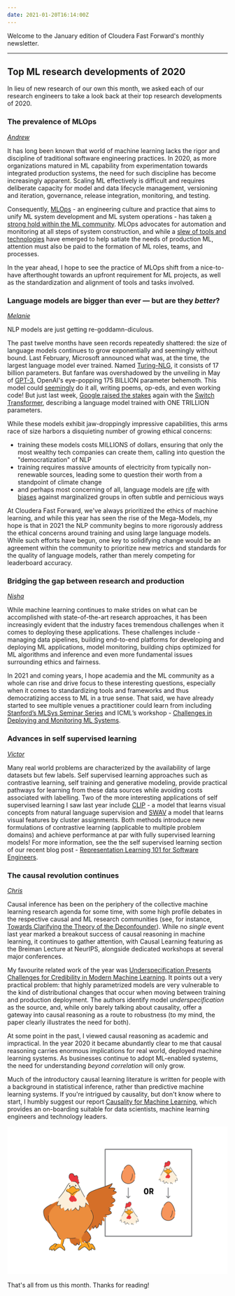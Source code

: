```yaml
---
date: 2021-01-20T16:14:00Z
---
```


Welcome to the January edition of Cloudera Fast Forward's monthly newsletter.

---

## Top ML research developments of 2020

In lieu of new research of our own this month, we asked each of our research engineers to take a look back at their top research developments of 2020.

### The prevalence of MLOps

[_Andrew_](https://www.linkedin.com/in/andrew-r-reed/)

It has long been known that world of machine learning lacks the rigor and discipline of traditional software engineering practices. In 2020, as more organizations matured in ML capability from experimentation towards integrated production systems, the need for such discipline has become increasingly apparent. Scaling ML effectively is difficult and requires deliberate capacity for model and data lifecycle management, versioning and iteration, governance, release integration, monitoring, and testing.

Consequently, [MLOps](https://cloud.google.com/solutions/machine-learning/mlops-continuous-delivery-and-automation-pipelines-in-machine-learning) - an engineering culture and practice that aims to unify ML system development and ML system operations - has taken [a strong hold within the ML community](https://mlops.community/). MLOps advocates for automation and monitoring at all steps of system construction, and while a [slew of tools and technologies](https://github.com/kelvins/awesome-mlops) have emerged to help satiate the needs of production ML, attention must also be paid to the formation of ML roles, teams, and processes.

In the year ahead, I hope to see the practice of MLOps shift from a nice-to-have afterthought towards an upfront requirement for ML projects, as well as the standardization and alignment of tools and tasks involved.

### Language models are bigger than ever — but are they _better_?

[_Melanie_](http://www.linkedin.com/in/melanierbeck)

NLP models are just getting re-goddamn-diculous.

The past twelve months have seen records repeatedly shattered: the size of language models continues to grow exponentially and seemingly without bound. Last February, Microsoft announced what was, at the time, the largest language model ever trained. Named [Turing-NLG](https://www.microsoft.com/en-us/research/blog/turing-nlg-a-17-billion-parameter-language-model-by-microsoft/), it consists of 17 billion parameters. But fanfare was overshadowed by the unveiling in May of [GPT-3,](https://arxiv.org/abs/2005.14165) OpenAI's eye-popping 175 BILLION parameter behemoth. This model could [seemingly](https://venturebeat.com/2020/06/01/ai-machine-learning-openai-gpt-3-size-isnt-everything/) do it all, writing poems, op-eds, and even working code! But just last week, [Google raised the stakes](https://thenextweb.com/neural/2021/01/13/googles-new-trillion-parameter-ai-language-model-is-almost-6-times-bigger-than-gpt-3/) again with the [Switch Transformer](https://arxiv.org/pdf/2101.03961.pdf), describing a language model trained with ONE TRILLION parameters.

While these models exhibit jaw-droppingly impressive capabilities, this arms race of size harbors a disquieting number of growing ethical concerns:

- training these models costs MILLIONS of dollars, ensuring that only the most wealthy tech companies can create them, calling into question the "democratization" of NLP
- training requires massive amounts of electricity from typically non-renewable sources, leading some to question their worth from a standpoint of climate change
- and perhaps most concerning of all, language models are [rife](https://venturebeat.com/2020/04/22/stereoset-measures-racism-sexism-and-other-forms-of-bias-in-ai-language-models/) with [biases](https://thenextweb.com/neural/2021/01/19/gpt-3-has-consistent-and-creative-anti-muslim-bias-study-finds/) against marginalized groups in often subtle and pernicious ways

At Cloudera Fast Forward, we've always prioritized the ethics of machine learning, and while this year has seen the rise of the Mega-Models, my hope is that in 2021 the NLP community begins to more rigorously address the ethical concerns around training and using large language models. While such efforts have begun, one key to solidifying change would be an agreement within the community to prioritize new metrics and standards for the quality of language models, rather than merely competing for leaderboard accuracy.

### Bridging the gap between research and production

[_Nisha_](https://twitter.com/NishaMuktewar)

While machine learning continues to make strides on what can be accomplished with state-of-the-art research approaches, it has been increasingly evident that the industry faces tremendous challenges when it comes to deploying these applications. These challenges include - managing data pipelines, building end-to-end platforms for developing and deploying ML applications, model monitoring, building chips optimized for ML algorithms and inference and even more fundamental issues surrounding ethics and fairness.

In 2021 and coming years, I hope academia and the ML community as a whole can rise and drive focus to these interesting questions, especially when it comes to standardizing tools and frameworks and thus democratizing access to ML in a true sense. That said, we have already started to see multiple venues a practitioner could learn from including [Stanford’s MLSys Seminar Series](https://mlsys.stanford.edu/) and ICML’s workshop - [Challenges in Deploying and Monitoring ML Systems](https://icml.cc/Conferences/2020/ScheduleMultitrack?event=5738).

### Advances in self supervised learning

[_Victor_](https://twitter.com/vykthur)

Many real world problems are characterized by the availability of large datasets but few labels. Self supervised learning approaches such as contrastive learning, self training and generative modeling, provide practical pathways for learning from these data sources while avoiding costs associated with labelling. Two of the more interesting applications of self supervised learning I saw last year include [CLIP](https://cdn.openai.com/papers/Learning_Transferable_Visual_Models_From_Natural_Language.pdf) - a model that learns visual concepts from natural language supervision and [SWAV](https://arxiv.org/abs/2006.09882) a model that learns visual features by cluster assignments. Both methods introduce new formulations of contrastive learning (applicable to multiple problem domains) and achieve performance at par with fully supervised learning models! For more information, see the the self supervised learning section of our recent blog post - [Representation Learning 101 for Software Engineers](https://blog.fastforwardlabs.com/2020/11/15/representation-learning-101-for-software-engineers.html).

### The causal revolution continues

[_Chris_](https://twitter.com/_cjwallace)

Causal inference has been on the periphery of the collective machine learning research agenda for some time, with some high profile debates in the respective causal and ML research communities (see, for instance, [Towards Clarifying the Theory of the Deconfounder](https://arxiv.org/abs/2003.04948)). While no _single_ event last year marked a breakout success of causal reasoning in machine learning, it continues to gather attention, with Causal Learning featuring as the Breiman Lecture at NeurIPS, alongside dedicated workshops at several major conferences.

My favourite related work of the year was [Underspecification Presents Challenges for Credibility in Modern Machine Learning](https://arxiv.org/abs/2011.03395). It points out a very practical problem: that highly parametrized models are very vulnerable to the kind of distributional changes that occur when moving between training and production deployment. The authors identify model _underspecification_ as the source, and, while only barely talking about causality, offer a gateway into causal reasoning as a route to robustness (to my mind, the paper clearly illustrates the need for both).

At some point in the past, I viewed causal reasoning as academic and impractical. In the year 2020 it became abundantly clear to me that causal reasoning carries enormous implications for real world, deployed machine learning systems. As businesses continue to adopt ML-enabled systems, the need for understanding _beyond correlation_ will only grow.

Much of the introductory causal learning literature is written for people with a background in statistical inference, rather than predictive machine learning systems. If you're intrigued by causality, but don't know where to start, I humbly suggest our report [Causality for Machine Learning](https://ff13.fastforwardlabs.com/), which provides an on-boarding suitable for data scientists, machine learning engineers and technology leaders.

![A causal question: which came first, the chicken or the egg?](/images/hugo/chicken-or-egg-1611159168.png)

That's all from us this month. Thanks for reading!
